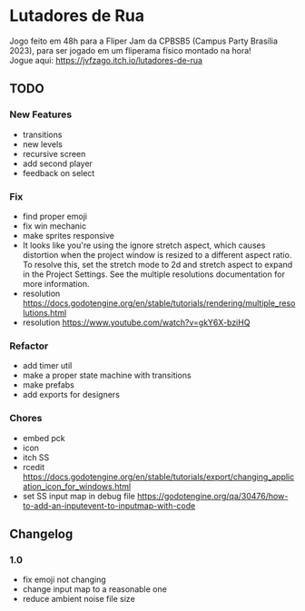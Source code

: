# Lutadores de Rua

Jogo feito em 48h para a Fliper Jam da CPBSB5 (Campus Party Brasília 2023), para ser jogado em um fliperama físico montado na hora!  
Jogue aqui: https://jvfzago.itch.io/lutadores-de-rua

## TODO

### New Features
- transitions
- new levels
- recursive screen
- add second player
- feedback on select

### Fix
- find proper emoji
- fix win mechanic
- make sprites responsive
- It looks like you're using the ignore stretch aspect, which causes distortion when the project window is resized to a different aspect ratio. To resolve this, set the stretch mode to 2d and stretch aspect to expand in the Project Settings. See the multiple resolutions documentation for more information.
- resolution https://docs.godotengine.org/en/stable/tutorials/rendering/multiple_resolutions.html
- resolution https://www.youtube.com/watch?v=gkY6X-bziHQ

### Refactor
- add timer util
- make a proper state machine with transitions
- make prefabs
- add exports for designers

### Chores
- embed pck
- icon
- itch SS
- rcedit https://docs.godotengine.org/en/stable/tutorials/export/changing_application_icon_for_windows.html
- set SS input map in debug file https://godotengine.org/qa/30476/how-to-add-an-inputevent-to-inputmap-with-code

## Changelog 

### 1.0

- fix emoji not changing
- change input map to a reasonable one
- reduce ambient noise file size
